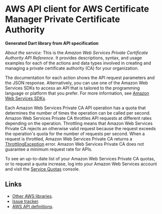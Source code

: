 # AWS API client for AWS Certificate Manager Private Certificate Authority

**Generated Dart library from API specification**

*About the service:*
This is the <i>Amazon Web Services Private Certificate Authority API
Reference</i>. It provides descriptions, syntax, and usage examples for each
of the actions and data types involved in creating and managing a private
certificate authority (CA) for your organization.

The documentation for each action shows the API request parameters and the
JSON response. Alternatively, you can use one of the Amazon Web Services
SDKs to access an API that is tailored to the programming language or
platform that you prefer. For more information, see <a
href="https://aws.amazon.com/tools/#SDKs">Amazon Web Services SDKs</a>.

Each Amazon Web Services Private CA API operation has a quota that
determines the number of times the operation can be called per second.
Amazon Web Services Private CA throttles API requests at different rates
depending on the operation. Throttling means that Amazon Web Services
Private CA rejects an otherwise valid request because the request exceeds
the operation's quota for the number of requests per second. When a request
is throttled, Amazon Web Services Private CA returns a <a
href="https://docs.aws.amazon.com/acm-pca/latest/APIReference/CommonErrors.html">ThrottlingException</a>
error. Amazon Web Services Private CA does not guarantee a minimum request
rate for APIs.

To see an up-to-date list of your Amazon Web Services Private CA quotas, or
to request a quota increase, log into your Amazon Web Services account and
visit the <a href="https://console.aws.amazon.com/servicequotas/">Service
Quotas</a> console.

## Links

- [Other AWS libraries](https://github.com/agilord/aws_client/tree/master/generated).
- [Issue tracker](https://github.com/agilord/aws_client/issues).
- [AWS API definitions](https://github.com/aws/aws-sdk-js/tree/master/apis).
